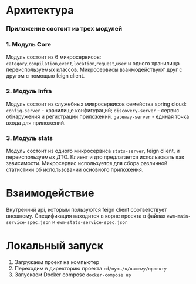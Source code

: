 # Архитектура
### Приложение состоит из трех модулей

### 1.  Модуль Core

Модуль состоит из 6 микросервисов: `category`,`compilation`,`event`,`location`,`request`,`user` и одного хранилища
переиспользуемых классов. Микросервисы взаимодействуют друг с другом с помощью feign client.

### 2. Модуль Infra

Модуль состоит из служебных микросервисов семейства spring cloud: `config-server` - хранилище конфигураций; 
`discovery-server` - сервис обнаружения и регистрации приложений. `gateway-server` - единая точка входа для приложений.

### 3. Модуль stats

Модуль состоит из одного микросервиса `stats-server`, feign client, и переиспользуемых ДТО. Клиент и дто предлагается 
использовать как зависимости. Микросервис используется для сбора различной статистики об использовании основного 
приложения.

# Взаимодействие

Внутренний api, которым пользуются feign client соответствует внешнему.
Спецификация находится в корне проекта в файлах `ewm-main-service-spec.json` и `ewm-stats-service-spec.json`

# Локальный запуск

1. Загружаем проект на компьютер
2. Переходим в директорию проекта `cd/путь/к/вашему/проекту`
3. Запускаем Docker compose `docker-compose up`
